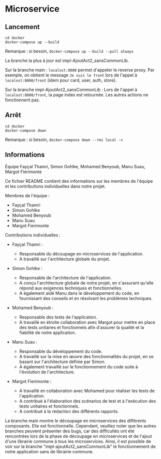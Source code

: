 # Microservice

## Lancement
```
cd docker
docker-compose up --build 
```
Remarque : si besoin, ```docker-compose up --build --pull always```


La branche la plus à jour est impl-AjoutAct2_sansCommonLib.


Sur la branche main : 
```localost:8000``` permet d'appeler le reverse proxy. Par exemple, on obtient le message ```Je suis le front``` lors de l'appel à ```localost:8000/front``` (idem pour card, user, auth, store).

Sur la branche impl-AjoutAct2_sansCommonLib : 
Lors de l'appel à ```localost:8000/front```, la page index est retournée. Les autres actions ne fonctionnent pas. 

## Arrêt
```
cd docker 
docker-compose down
```
Remarque : si besoin,  ```docker-compose down --rmi local -v``` 

## Informations 

Équipe Fayçal Thamri, Simon Gohlke, Mohamed Benyoub, Manu Suau, Margot Fierimonte

Ce fichier README contient des informations sur les membres de l'équipe et les contributions individuelles dans notre projet.

Membres de l'équipe :
- Fayçal Thamri
- Simon Gohlke
- Mohamed Benyoub
- Manu Suau
- Margot Fierimonte

Contributions individuelles :

- Fayçal Thamri :
  - Responsable du découpage en microservices de l'application.
  - A travaillé sur l'architecture globale du projet.

- Simon Gohlke :
  - Responsable de l'architecture de l'application.
  - A conçu l'architecture globale de notre projet, en s'assurant qu'elle répond aux exigences techniques et fonctionnelles.
  - A également aidé Manu dans le développement du code, en fournissant des conseils et en résolvant les problèmes techniques.

- Mohamed Benyoub :
  - Responsable des tests de l'application.
  - A travaillé en étroite collaboration avec Margot pour mettre en place des tests unitaires et fonctionnels afin d'assurer la qualité et la fiabilité de notre application.

- Manu Suau :
  - Responsable du développement du code.
  - A travaillé sur la mise en œuvre des fonctionnalités du projet, en se basant sur l'architecture définie par Simon.
  - A également travaillé sur le fonctionnement du code suite à l'évolution de l'architecture.

- Margot Fierimonte :
  - A travaillé en collaboration avec Mohamed pour réaliser les tests de l'application.
  - A contribué à l'élaboration des scénarios de test et à l'exécution des tests unitaires et fonctionnels.
  - A contribué à la rédaction des différents rapports. 

La branche main montre le découpage en microservices des différents composants. Elle est fonctionnelle. Cependant, veuillez noter que les autres branches peuvent présenter des bugs, car des difficultés ont été rencontrées lors de la phase de découpage en microservices et de l'ajout d'une librairie commune à tous les microservices. Ainsi, il est possible de voir sur la branche "impl-ajoutAct2_sansCommonLib" le fonctionnement de notre application sans de librairie commune.


